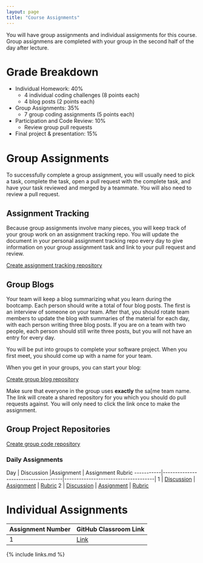 ```yaml
---
layout: page
title: "Course Assignments"
---
```


You will have group assignments and individual assignments for this course. Group assignmens are completed with your group in the second half of the day after lecture.

# Grade Breakdown

- Individual Homework: 40%
    - 4 individual coding challenges (8 points each)
    - 4 blog posts (2 points each)
- Group Assignments: 35%
    - 7 group coding assignments (5 points each)
- Participation and Code Review: 10%
    - Review group pull requests
- Final project & presentation: 15%


# Group Assignments

To successfully complete a group assignment, you will usually need to pick a task, complete the task, open a pull request with the complete task, and have your task reviewed and merged by a teammate. You will also need to review a pull request. 

## Assignment Tracking

Because group assignments involve many pieces, you will keep track of your group work on an assignment tracking repo. 
You will update the document in your personal assignment tracking repo every day to give information on your group assignment task and link to your pull request and 
review.

[Create assignment tracking repository](https://classroom.github.com/a/_a01lTFG)

## Group Blogs

Your team will keep a blog summarizing what you learn during the bootcamp. Each person should write a total of four blog posts.
The first is an interview of someone on your team. After that, you should rotate team members to update the blog with summaries of the material
for each day, with each person writing three blog posts. If you are on a team with two people, each person should still write three posts, but you 
will not have an entry for every day.

You will be put into groups to complete your software project. When you first meet, you should come up with a name for your team. 

When you get in your groups, you can start your blog:

[Create group blog repository](https://classroom.github.com/a/xUDnbu7A)

Make sure that everyone in the group uses **exactly** the sa[me team name. The link will create a shared repository for you which you should do pull requests against.
You will only need to click the link once to make the assignment.

## Group Project Repositories

[Create group code repository](https://classroom.github.com/a/liQdHxcC)

### Daily Assignments

Day        | Discussion                          |Assignment                           | Assignment Rubric
-----------|-------------------------------------|-------------------------------------|
1          | [Discussion](01-04-homework1)       | [Assignment](group/group1)          | [Rubric](group/rubric1)
2          | [Discussion](01-07b-homework2)      | [Assignment](group/group2)          | [Rubric](group/rubric2)

# Individual Assignments

Assignment Number       | GitHub Classroom Link
------------------------|-----------------------
1                       | [Link](https://classroom.github.com/a/elPogk3L)

{% include links.md %}
